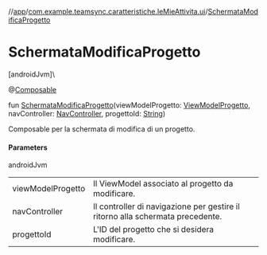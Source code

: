 //[app](../../index.md)/[com.example.teamsync.caratteristiche.leMieAttivita.ui](index.md)/[SchermataModificaProgetto](-schermata-modifica-progetto.md)

# SchermataModificaProgetto

[androidJvm]\

@[Composable](https://developer.android.com/reference/kotlin/androidx/compose/runtime/Composable.html)

fun [SchermataModificaProgetto](-schermata-modifica-progetto.md)(viewModelProgetto: [ViewModelProgetto](../com.example.teamsync.caratteristiche.iTuoiProgetti.data.viewModel/-view-model-progetto/index.md), navController: [NavController](https://developer.android.com/reference/kotlin/androidx/navigation/NavController.html), progettoId: [String](https://kotlinlang.org/api/latest/jvm/stdlib/kotlin/-string/index.html))

Composable per la schermata di modifica di un progetto.

#### Parameters

androidJvm

| | |
|---|---|
| viewModelProgetto | Il ViewModel associato al progetto da modificare. |
| navController | Il controller di navigazione per gestire il ritorno alla schermata precedente. |
| progettoId | L'ID del progetto che si desidera modificare. |
